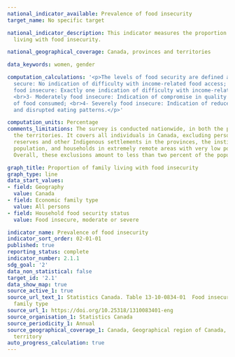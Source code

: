 ```yaml
---
national_indicator_available: Prevalence of food insecurity
target_name: No specific target

national_indicator_description: This indicator measures the proportion of families
  living with food insecurity.

national_geographical_coverage: Canada, provinces and territories

data_keywords: women, gender

computation_calculations: '<p>The levels of food security are defined as: <br>1- Food
  secure: No indication of difficulty with income-related food access; <br>2- Marginally
  food insecure: Exactly one indication of difficulty with income-related food access;
  <br>3- Moderately food insecure: Indication of compromise in quality and/or quantity
  of food consumed; <br>4- Severely food insecure: Indication of reduced food intake
  and disrupted eating patterns.</p>'

computation_units: Percentage
comments_limitations: The survey is conducted nationwide, in both the provinces and
  the territories. It covers all individuals in Canada, excluding persons living on
  reserves and other Indigenous settlements in the provinces, the institutionalized
  population, and households in extremely remote areas with very low population density.
  Overall, these exclusions amount to less than two percent of the population.

graph_title: Proportion of family living with food insecurity
graph_type: line
data_start_values:
- field: Geography
  value: Canada
- field: Economic family type
  value: All persons
- field: Household food security status
  value: Food insecure, moderate or severe

indicator_name: Prevalence of food insecurity
indicator_sort_order: 02-01-01
published: true
reporting_status: complete
indicator_number: 2.1.1
sdg_goal: '2'
data_non_statistical: false
target_id: '2.1'
data_show_map: true
source_active_1: true
source_url_text_1: Statistics Canada. Table 13-10-0834-01  Food insecurity by economic
  family type
source_url_1: https://doi.org/10.25318/1310083401-eng
source_organisation_1: Statistics Canada
source_periodicity_1: Annual
source_geographical_coverage_1: Canada, Geographical region of Canada, Province or
  territory
auto_progress_calculation: true
---
```

